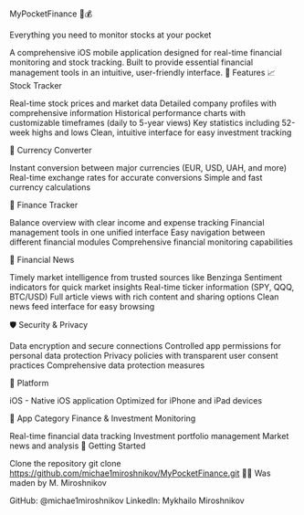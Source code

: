 MyPocketFinance 📱💰

Everything you need to monitor stocks at your pocket

A comprehensive iOS mobile application designed for real-time financial monitoring and stock tracking. Built to provide essential financial management tools in an intuitive, user-friendly interface.
🌟 Features
📈 Stock Tracker

Real-time stock prices and market data
Detailed company profiles with comprehensive information
Historical performance charts with customizable timeframes (daily to 5-year views)
Key statistics including 52-week highs and lows
Clean, intuitive interface for easy investment tracking

💱 Currency Converter

Instant conversion between major currencies (EUR, USD, UAH, and more)
Real-time exchange rates for accurate conversions
Simple and fast currency calculations

💼 Finance Tracker

Balance overview with clear income and expense tracking
Financial management tools in one unified interface
Easy navigation between different financial modules
Comprehensive financial monitoring capabilities

📰 Financial News

Timely market intelligence from trusted sources like Benzinga
Sentiment indicators for quick market insights
Real-time ticker information (SPY, QQQ, BTC/USD)
Full article views with rich content and sharing options
Clean news feed interface for easy browsing

🛡️ Security & Privacy

Data encryption and secure connections
Controlled app permissions for personal data protection
Privacy policies with transparent user consent practices
Comprehensive data protection measures

📱 Platform

iOS - Native iOS application
Optimized for iPhone and iPad devices

🎯 App Category
Finance & Investment Monitoring

Real-time financial data tracking
Investment portfolio management
Market news and analysis
🚀 Getting Started

Clone the repository
git clone https://github.com/michae1miroshnikov/MyPocketFinance.git
👨‍💻 Was maden by
M. Miroshnikov

GitHub: @michae1miroshnikov
LinkedIn: Mykhailo Miroshnikov
